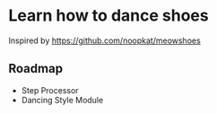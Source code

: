 # Learn how to dance shoes

Inspired by https://github.com/noopkat/meowshoes

## Roadmap

- Step Processor
- Dancing Style Module
